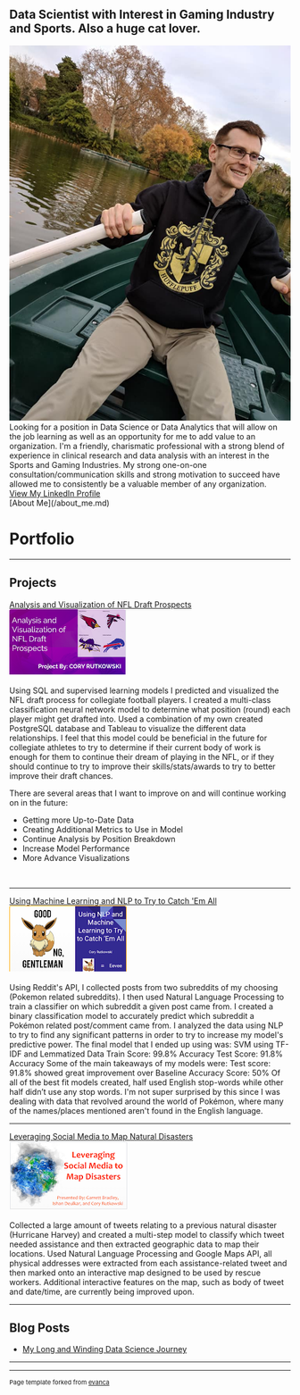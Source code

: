 ## Data Scientist with Interest in Gaming Industry and Sports. Also a huge cat lover.
  <img src="images/profile.jpg"/>
  <br>Looking for a position in Data Science or Data Analytics that will allow on the job learning 
  as well as an opportunity for me to add value to an organization. I'm a friendly, charismatic professional 
  with a strong blend of experience in clinical research and data analysis with an interest in the Sports and Gaming Industries. 
  My strong one-on-one consultation/communication skills and strong motivation to succeed have allowed me to consistently be a 
  valuable member of any organization.<br>
  <a href="https://www.linkedin.com/in/coryrutkowski/">View My LinkedIn Profile</a> 
  <br>
  [About Me](/about_me.md)
  <br>


# Portfolio

---

## Projects

[Analysis and Visualization of NFL Draft Prospects](/project1_page.md)
<br>
<img src="images/project1_thumbnail.png?raw=true"/>
<br>
<br>
Using SQL and supervised learning models I predicted and visualized the NFL draft process for collegiate football players. I created a multi-class classification neural network model to determine what position (round) each player might get drafted into.
Used a combination of my own created PostgreSQL database and Tableau to visualize the different data relationships.
I feel that this model could be beneficial in the future for collegiate athletes to try to determine if their current body of work is enough for them to continue their dream of playing in the NFL, or if they should continue to try to improve their skills/stats/awards to try to better improve their draft chances.

There are several areas that I want to improve on and will continue working on in the future:
- Getting more Up-to-Date Data
- Creating Additional Metrics to Use in Model
- Continue Analysis by Position Breakdown
- Increase Model Performance
- More Advance Visualizations
<br>

---
[Using Machine Learning and NLP to Try to Catch 'Em All](/project2_page.md)
<br>
<img src="images/project3_thumbnail.png?raw=true"/>
<br>
<br>
Using Reddit's API, I collected posts from two subreddits of my choosing (Pokemon related subreddits). I then used Natural Language Processing to train a classifier on which subreddit a given post came from.
I created a binary classification model to accurately predict which subreddit a Pokémon related post/comment came from. I analyzed the data using NLP to try to find any significant patterns in order to try to increase my model's predictive power.
The final model that I ended up using was: SVM using TF-IDF and Lemmatized Data Train Score: 99.8% Accuracy Test Score: 91.8% Accuracy
Some of the main takeaways of my models were:
Test score: 91.8% showed great improvement over Baseline Accuracy Score: 50%
Of all of the best fit models created, half used English stop-words while other half didn’t use any stop words. I'm not super surprised by this since I was dealing with data that revolved around the world of Pokémon, where many of the names/places mentioned aren't found in the English language.
<br>

---
[Leveraging Social Media to Map Natural Disasters](/project3_page.md)
<br>
<img src="images/project2_thumbnail.png?raw=true"/>
<br>
<br>
Collected a large amount of tweets relating to a previous natural disaster (Hurricane Harvey) and created a multi-step model to classify which tweet needed assistance and then extracted geographic data to map their locations.
Used Natural Language Processing and Google Maps API, all physical addresses were extracted from each assistance-related tweet and then marked onto an interactive map designed to be used by rescue workers.
Additional interactive features on the map, such as body of tweet and date/time, are currently being improved upon.
<br>

---

## Blog Posts

- [My Long and Winding Data Science Journey](https://medium.com/@cory.rutkowski/my-long-and-winding-data-science-journey-701921ad6c0d)
---




---
<p style="font-size:11px">Page template forked from <a href="https://github.com/evanca/quick-portfolio">evanca</a></p>
<!-- Remove above link if you don't want to attibute -->
